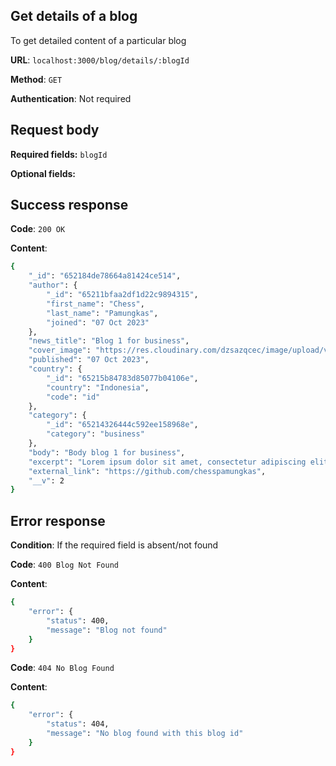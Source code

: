 ## Get details of a blog

To get detailed content of a particular blog

**URL**: `localhost:3000/blog/details/:blogId`

**Method**: `GET`

**Authentication**: Not required

## Request body

**Required fields:** `blogId`

**Optional fields:**

## Success response

**Code**: `200 OK`

**Content**:

```bash
{
    "_id": "652184de78664a81424ce514",
    "author": {
        "_id": "65211bfaa2df1d22c9894315",
        "first_name": "Chess",
        "last_name": "Pamungkas",
        "joined": "07 Oct 2023"
    },
    "news_title": "Blog 1 for business",
    "cover_image": "https://res.cloudinary.com/dzsazqcec/image/upload/v1696613600/blogs/online-message-blog-chat-communication-envelop-graphic-icon-concept_bfcohk.jpg",
    "published": "07 Oct 2023",
    "country": {
        "_id": "65215b84783d85077b04106e",
        "country": "Indonesia",
        "code": "id"
    },
    "category": {
        "_id": "65214326444c592ee158968e",
        "category": "business"
    },
    "body": "Body blog 1 for business",
    "excerpt": "Lorem ipsum dolor sit amet, consectetur adipiscing elit, sed do eiusmod tempor incididunt ut labore et dolore magna aliqua",
    "external_link": "https://github.com/chesspamungkas",
    "__v": 2
}
```

## Error response

**Condition**: If the required field is absent/not found

**Code**: `400 Blog Not Found`

**Content**:

```bash
{
    "error": {
        "status": 400,
        "message": "Blog not found"
    }
}
```

**Code**: `404 No Blog Found`

**Content**:

```bash
{
    "error": {
        "status": 404,
        "message": "No blog found with this blog id"
    }
}
```
